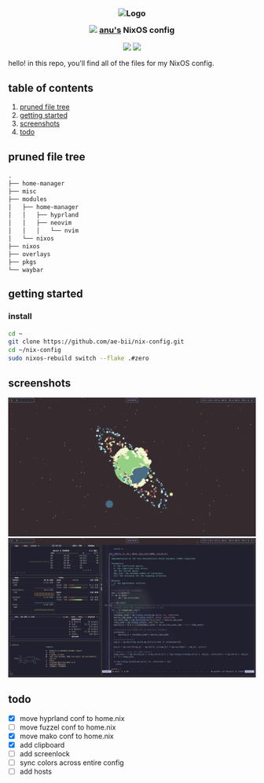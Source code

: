 <h3 align="center">
 <img src="https://avatars.githubusercontent.com/ae-bii?v=4" width="100" alt="Logo"/><br/>
 <img src="https://raw.githubusercontent.com/catppuccin/catppuccin/main/assets/misc/transparent.png" height="30" width="0px"/>
 <img src="https://nixos.org/logo/nixos-logo-only-hires.png" height="20" /> <a href="https://github.com/ae-bii">anu's</a> NixOS config 
 <img src="https://raw.githubusercontent.com/catppuccin/catppuccin/main/assets/misc/transparent.png" height="30" width="0px"/>
</h3>

<p align="center">
 <a href="https://github.com/ae-bii/nix-config/stargazers"><img src="https://img.shields.io/github/stars/ae-bii/nix-config?colorA=363a4f&colorB=b7bdf8&style=for-the-badge"></a>
 <a href="https://github.com/ae-bii/nix-config/commits"><img src="https://img.shields.io/github/last-commit/ae-bii/nix-config?colorA=363a4f&colorB=f5a97f&style=for-the-badge"></a>
</p>

hello! in this repo, you'll find all of the files for my NixOS config.

## table of contents

1. [pruned file tree](#pruned-file-tree)
2. [getting started](#getting-started)
3. [screenshots](#screenshots)
4. [todo](#todo)

## pruned file tree
```
.
├── home-manager
├── misc
├── modules
│   ├── home-manager
│   │   ├── hyprland
│   │   ├── neovim
│   │   │   └── nvim
│   └── nixos
├── nixos
├── overlays
├── pkgs
└── waybar
```

## getting started

### install
```bash
cd ~
git clone https://github.com/ae-bii/nix-config.git
cd ~/nix-config
sudo nixos-rebuild switch --flake .#zero
```

## screenshots
![Desktop](misc/assets/plain_desktop.png)
![Neofetch](misc/assets/neofetch.png)

## todo
- [x] move hyprland conf to home.nix
- [ ] move fuzzel conf to home.nix
- [x] move mako conf to home.nix
- [x] add clipboard
- [ ] add screenlock
- [ ] sync colors across entire config
- [ ] add hosts
